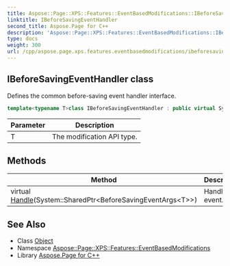 ```yaml
---
title: Aspose::Page::XPS::Features::EventBasedModifications::IBeforeSavingEventHandler class
linktitle: IBeforeSavingEventHandler
second_title: Aspose.Page for C++
description: 'Aspose::Page::XPS::Features::EventBasedModifications::IBeforeSavingEventHandler class. Defines the common before-saving event handler interface in C++.'
type: docs
weight: 300
url: /cpp/aspose.page.xps.features.eventbasedmodifications/ibeforesavingeventhandler/
---
```

## IBeforeSavingEventHandler class


Defines the common before-saving event handler interface.

```cpp
template<typename T>class IBeforeSavingEventHandler : public virtual System::Object
```


| Parameter | Description |
| --- | --- |
| T | The modification API type. |
## Methods

| Method | Description |
| --- | --- |
| virtual [Handle](./handle/)(System::SharedPtr\<BeforeSavingEventArgs\<T\>\>) | Handles the event. |

## See Also

* Class [Object](../../system/object/)
* Namespace [Aspose::Page::XPS::Features::EventBasedModifications](../)
* Library [Aspose.Page for C++](../../)
